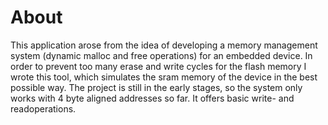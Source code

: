 # About
This application arose from the idea of developing a memory management system (dynamic malloc and free operations) for an embedded device.
In order to prevent too many erase and write cycles for the flash memory I wrote this tool, which simulates the sram memory of
the device in the best possible way. The project is still in the early stages, so the system only works with 4 byte aligned addresses so far.
It offers basic write- and readoperations.
